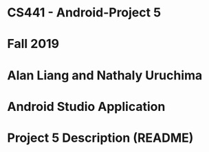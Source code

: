 # CS441 - Android-Project 5
# Fall 2019 

# Alan Liang and Nathaly Uruchima
# Android Studio Application 
# Project 5 Description (README)
